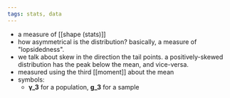 ```yaml
---
tags: stats, data
---
```


- a measure of [[shape (stats)]]
- how asymmetrical is the distribution? basically, a measure of "lopsidedness".
- we talk about skew in the direction the tail points. a positively-skewed distribution has the peak below the mean, and vice-versa.
- measured using the third [[moment]] about the mean
- symbols:
	- **γ_3** for a population, **g_3** for a sample